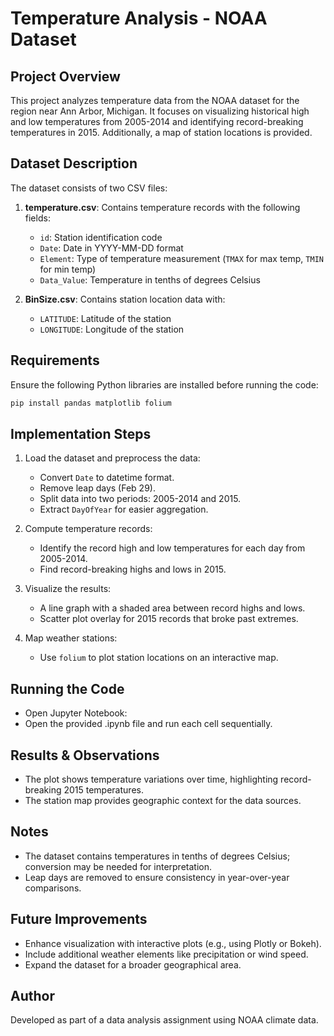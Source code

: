 # Temperature Analysis - NOAA Dataset

## Project Overview
This project analyzes temperature data from the NOAA dataset for the region near Ann Arbor, Michigan. It focuses on visualizing historical high and low temperatures from 2005-2014 and identifying record-breaking temperatures in 2015. Additionally, a map of station locations is provided.

## Dataset Description
The dataset consists of two CSV files:
1. **temperature.csv**: Contains temperature records with the following fields:
   - `id`: Station identification code
   - `Date`: Date in YYYY-MM-DD format
   - `Element`: Type of temperature measurement (`TMAX` for max temp, `TMIN` for min temp)
   - `Data_Value`: Temperature in tenths of degrees Celsius

2. **BinSize.csv**: Contains station location data with:
   - `LATITUDE`: Latitude of the station
   - `LONGITUDE`: Longitude of the station

## Requirements
Ensure the following Python libraries are installed before running the code:
```bash
pip install pandas matplotlib folium
```

## Implementation Steps
1. Load the dataset and preprocess the data:
   - Convert `Date` to datetime format.
   - Remove leap days (Feb 29).
   - Split data into two periods: 2005-2014 and 2015.
   - Extract `DayOfYear` for easier aggregation.

2. Compute temperature records:
   - Identify the record high and low temperatures for each day from 2005-2014.
   - Find record-breaking highs and lows in 2015.

3. Visualize the results:
   - A line graph with a shaded area between record highs and lows.
   - Scatter plot overlay for 2015 records that broke past extremes.

4. Map weather stations:
   - Use `folium` to plot station locations on an interactive map.

## Running the Code
- Open Jupyter Notebook:
- Open the provided .ipynb file and run each cell sequentially.

## Results & Observations
- The plot shows temperature variations over time, highlighting record-breaking 2015 temperatures.
- The station map provides geographic context for the data sources.

## Notes
- The dataset contains temperatures in tenths of degrees Celsius; conversion may be needed for interpretation.
- Leap days are removed to ensure consistency in year-over-year comparisons.

## Future Improvements
- Enhance visualization with interactive plots (e.g., using Plotly or Bokeh).
- Include additional weather elements like precipitation or wind speed.
- Expand the dataset for a broader geographical area.

## Author
Developed as part of a data analysis assignment using NOAA climate data.

